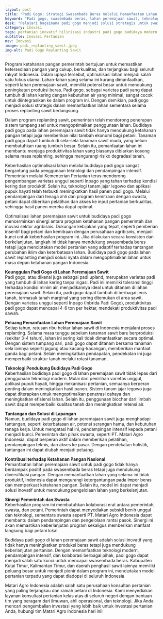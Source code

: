 ```yaml
---
layout: post
title: "Padi Gogo: Strategi Swasembada Beras melalui Pemanfaatan Lahan Peremajaan Sawit"
keyword: "Padi gogo, swasembada beras, lahan peremajaan sawit, teknologi pertanian, ketahanan pangan, padi di lahan kering, padi upland, peningkatan produksi beras, lahan sawit replanting, matari agro indonesia"
desk: "Pelajari bagaimana padi gogo menjadi solusi strategis untuk swasembada beras melalui pemanfaatan lahan peremajaan sawit. Artikel ini membahas peluang, tantangan, dan inovasi dalam budidaya padi gogo di lahan kering sebagai langkah mendukung ketahanan pangan nasional"
category: Inovasi
tags: pertanian inovatif hilirisasi industri padi gogo budidaya modern konsultan ketahanan pangan
subtitle: Inovasi Pertanian
nav: Inovasi
image: padi_replanting_sawit.jpeg
img-alt: Padi Gogo Replanting Sawit
---
```

Program ketahanan pangan pemerintah bertujuan untuk memastikan ketersediaan pangan yang cukup, berkualitas, dan terjangkau bagi seluruh rakyat Indonesia. Dalam upaya tersebut, optimalisasi lahan menjadi salah satu fokus utama. Lahan-lahan yang selama ini kurang dimanfaatkan, seperti lahan peremajaan sawit, memiliki potensi besar untuk mendukung peningkatan produksi beras. Padi gogo, sebagai varietas padi yang dapat tumbuh di lahan kering dengan kebutuhan air yang minimal, sangat cocok untuk diintegrasikan ke dalam program ini. Dengan demikian, padi gogo menjadi solusi strategis dalam memanfaatkan lahan sementara selama proses replanting sawit berlangsung.

Dalam program replanting sawit, pemerintah telah mendorong penerapan sistem tumpang sari untuk mengoptimalkan penggunaan lahan. Budidaya padi gogo pada lahan peremajaan sawit tidak hanya mendukung ketahanan pangan tetapi juga memberikan nilai tambah ekonomi bagi petani. Tanaman padi gogo dapat tumbuh di sela-sela tanaman sawit muda, yang belum membutuhkan ruang tumbuh besar. Selain itu, pemanfaatan lahan ini membantu menjaga produktivitas lahan yang biasanya dibiarkan kosong selama masa replanting, sehingga mengurangi risiko degradasi tanah.

Keberhasilan optimalisasi lahan melalui budidaya padi gogo sangat bergantung pada penggunaan teknologi dan pendampingan intensif. Pemerintah melalui Kementerian Pertanian terus mendorong pengembangan varietas unggul seperti Inpago yang tahan terhadap kondisi kering dan produktif. Selain itu, teknologi tanam jajar legowo dan aplikasi pupuk hayati telah terbukti meningkatkan hasil panen padi gogo. Melalui pendampingan dari tenaga ahli dan program kemitraan dengan swasta, petani dapat diberikan pelatihan dan akses ke input pertanian berkualitas, sehingga hasil panen mereka dapat optimal.

Optimalisasi lahan peremajaan sawit untuk budidaya padi gogo mencerminkan sinergi antara program ketahanan pangan pemerintah dan inovasi sektor agribisnis. Dukungan kebijakan yang tepat, seperti pemberian insentif bagi petani dan kemitraan dengan perusahaan agribisnis, menjadi kunci untuk keberhasilan program ini. Jika dilakukan secara konsisten dan berkelanjutan, langkah ini tidak hanya mendukung swasembada beras tetapi juga menciptakan model pertanian yang adaptif terhadap tantangan perubahan iklim dan keterbatasan lahan. Budidaya padi gogo pada lahan sawit replanting menjadi solusi nyata dalam mengoptimalkan lahan untuk masa depan ketahanan pangan Indonesia.

**Keunggulan Padi Gogo di Lahan Peremajaan Sawit**  
Padi gogo, atau dikenal juga sebagai padi upland, merupakan varietas padi yang tumbuh di lahan kering tanpa irigasi. Padi ini memiliki toleransi tinggi terhadap kondisi minim air, menjadikannya ideal untuk ditanam di lahan peremajaan sawit. Selain itu, padi gogo dapat tumbuh di berbagai jenis tanah, termasuk tanah marginal yang sering ditemukan di area sawit. Dengan varietas unggul seperti Inpago (Inbrida Padi Gogo), produktivitas padi gogo dapat mencapai 4-6 ton per hektar, mendekati produktivitas padi sawah.

**Peluang Pemanfaatan Lahan Peremajaan Sawit**  
Setiap tahun, ratusan ribu hektar lahan sawit di Indonesia menjalani proses replanting. Selama masa tunggu sebelum tanaman sawit baru berproduksi (sekitar 3-4 tahun), lahan ini sering kali tidak dimanfaatkan secara optimal. Dengan sistem tumpang sari, padi gogo dapat ditanam bersama tanaman sela lainnya seperti jagung atau kacang-kacangan, memberikan manfaat ganda bagi petani. Selain meningkatkan pendapatan, pendekatan ini juga memperbaiki struktur tanah melalui rotasi tanaman.

**Teknologi Pendukung Budidaya Padi Gogo**  
Keberhasilan budidaya padi gogo di lahan peremajaan sawit tidak lepas dari penggunaan teknologi modern. Mulai dari pemilihan varietas unggul, aplikasi pupuk hayati, hingga mekanisasi pertanian, semuanya berperan penting dalam meningkatkan hasil panen. Sistem tanam jajar legowo juga dapat diterapkan untuk mengoptimalkan penetrasi cahaya dan meningkatkan efisiensi lahan. Selain itu, penggunaan biochar dari limbah sawit dapat memperbaiki kualitas tanah dan meningkatkan retensi air.

**Tantangan dan Solusi di Lapangan**  
Namun, budidaya padi gogo di lahan peremajaan sawit juga menghadapi tantangan, seperti keterbatasan air, potensi serangan hama, dan kebutuhan tenaga kerja. Untuk mengatasi hal ini, pendampingan intensif kepada petani menjadi kunci. Pemerintah dan pihak swasta, seperti PT. Matari Agro Indonesia, dapat berperan aktif dalam memberikan pelatihan, pendampingan teknis, dan akses ke pasar. Dengan pendekatan holistik, tantangan ini dapat diubah menjadi peluang.

**Kontribusi terhadap Ketahanan Pangan Nasional**  
Pemanfaatan lahan peremajaan sawit untuk padi gogo tidak hanya berdampak positif pada swasembada beras tetapi juga mendukung diversifikasi pangan. Dengan memanfaatkan lahan yang selama ini tidak produktif, Indonesia dapat mengurangi ketergantungan pada impor beras dan memperkuat ketahanan pangan. Selain itu, model ini dapat menjadi solusi inovatif untuk mendukung pengelolaan lahan yang berkelanjutan.

**Sinergi Pemerintah dan Swasta**  
Keberhasilan program ini membutuhkan kolaborasi erat antara pemerintah, swasta, dan petani. Pemerintah dapat menyediakan subsidi benih unggul dan teknologi, sementara swasta seperti PT. Matari Agro Indonesia dapat membantu dalam pendampingan dan pengelolaan rantai pasok. Sinergi ini akan memastikan keberlanjutan program sekaligus memberikan manfaat langsung bagi petani lokal.

Budidaya padi gogo di lahan peremajaan sawit adalah solusi inovatif yang tidak hanya meningkatkan produksi beras tetapi juga mendukung keberlanjutan pertanian. Dengan memanfaatkan teknologi modern, pendampingan intensif, dan kolaborasi berbagai pihak, padi gogo dapat menjadi salah satu kunci untuk mencapai swasembada beras. Kabupaten Kutai Timur, Kalimantan Timur, dan daerah penghasil sawit lainnya memiliki peluang besar untuk menjadi pionir dalam program ini, menciptakan model pertanian terpadu yang dapat diadopsi di seluruh Indonesia. 

Matari Agro Indonesia adalah salah satu perusahaan konsultan pertanian yang paling terjangkau dan ramah petani di Indonesia. Kami menyediakan layanan konsultasi pertanian kelas atas di seluruh negeri dengan bantuan tim yang beragam dari ilmuwan, ahli operasional, dan teknologi. Jika Anda mencari pengembalian investasi yang lebih baik untuk investasi pertanian Anda, hubungi tim Matari Agro Indonesia hari ini!


